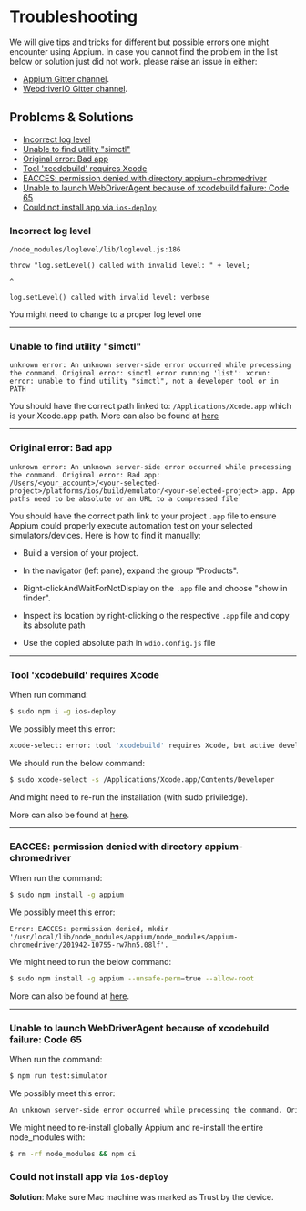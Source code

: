 # Troubleshooting

We will give tips and tricks for different but possible errors one might encounter using Appium. In case you cannot find the problem in the list below or solution just did not work. please raise an issue in either:

-   [Appium Gitter channel](https://gitter.im/appium/appium).
-   [WebdriverIO Gitter channel](https://gitter.im/webdriverio/webdriverio).

## Problems & Solutions
- [Incorrect log level](#incorrect-log-level)
- [Unable to find utility "simctl"](#unable-to-find-utility-simctl)
- [Original error: Bad app](#original-error-bad-app)
- [Tool 'xcodebuild' requires Xcode](#tool-xcodebuild-requires-xcode)
- [EACCES: permission denied with directory appium-chromedriver](#eacces-permission-denied-with-directory-appium-chromedriver)
- [Unable to launch WebDriverAgent because of xcodebuild failure: Code 65](#unable-to-launch-webdriveragent-because-of-xcodebuild-failure-code-65)
- [Could not install app via `ios-deploy`](#could-not-install-app-via-ios-deploy)

### Incorrect log level

```
/node_modules/loglevel/lib/loglevel.js:186

throw "log.setLevel() called with invalid level: " + level;

^

log.setLevel() called with invalid level: verbose
```

You might need to change to a proper log level one

---

### Unable to find utility "simctl"

```
unknown error: An unknown server-side error occurred while processing the command. Original error: simctl error running 'list': xcrun: error: unable to find utility "simctl", not a developer tool or in PATH
```

You should have the correct path linked to: `/Applications/Xcode.app` which is your Xcode.app path. More can also be found at [here](https://stackoverflow.com/questions/29108172/xcrun-unable-to-find-simctl)

---

### Original error: Bad app

```
unknown error: An unknown server-side error occurred while processing the command. Original error: Bad app:
/Users/<your_account>/<your-selected-project>/platforms/ios/build/emulator/<your-selected-project>.app. App paths need to be absolute or an URL to a compressed file
```

You should have the correct path link to your project `.app` file to ensure Appium could properly execute automation test on your selected simulators/devices. Here is how to find it manually:

-   Build a version of your project.

-   In the navigator (left pane), expand the group "Products".

-   Right-clickAndWaitForNotDisplay on the `.app` file and choose "show in finder".

-   Inspect its location by right-clicking o the respective `.app` file and copy its absolute path

-   Use the copied absolute path in `wdio.config.js` file

---

### Tool 'xcodebuild' requires Xcode

When run command: 

```bash
$ sudo npm i -g ios-deploy
```

We possibly meet this error:

```bash
xcode-select: error: tool 'xcodebuild' requires Xcode, but active developer directory '/Library/Developer/CommandLineTools' is a command line tools instance.
```

We should run the below command:

```bash
$ sudo xcode-select -s /Applications/Xcode.app/Contents/Developer
```

And might need to re-run the installation (with sudo priviledge).

More can also be found at [here](http://appium.io/docs/en/drivers/ios-xcuitest-real-devices/).

---

### EACCES: permission denied with directory appium-chromedriver

When run the command: 

```bash
$ sudo npm install -g appium
```

We possibly meet this error:

```
Error: EACCES: permission denied, mkdir '/usr/local/lib/node_modules/appium/node_modules/appium-chromedriver/201942-10755-rw7hn5.08lf'.
```

We might need to run the below command:

```bash
$ sudo npm install -g appium --unsafe-perm=true --allow-root
```

More can also be found at [here](https://stackoverflow.com/a/47277585/1979190).

---

### Unable to launch WebDriverAgent because of xcodebuild failure: Code 65 

When run the command: 

```bash
$ npm run test:simulator
```

We possibly meet this error:

```bash
An unknown server-side error occurred while processing the command. Original error: Unable to launch WebDriverAgent because of xcodebuild failure: xcodebuild failed with code 65.
```

We might need to re-install globally Appium and re-install the entire node_modules with: 

```bash
$ rm -rf node_modules && npm ci
```

### Could not install app via `ios-deploy`

**Solution**: Make sure Mac machine was marked as Trust by the device.
